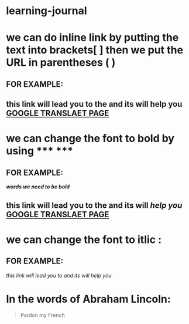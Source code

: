 # learning-journal
#  we can do inline link by putting the text into brackets[ ] then we put the URL in parentheses ( )
## FOR EXAMPLE:
##  this link will lead you to the and its will help you   [GOOGLE TRANSLAET PAGE](https://translate.google.com/)
#  we can change the font to bold by using *** ***
## FOR EXAMPLE: 
***words we need to be bold***
##  this link will lead you to the and its will _help you_   [GOOGLE TRANSLAET PAGE](https://translate.google.com/)
	
# we can  change the font to itlic :
## FOR EXAMPLE:
 *this link will lead you to and its will help you*	
# In the words of Abraham Lincoln:
> Pardon my French
